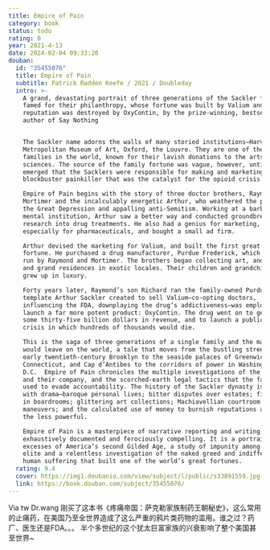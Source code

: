 ```yaml
---
title: Empire of Pain
category: book
status: todo
rating: 0
year: 2021-4-13
date: 2024-02-04 09:33:20
douban:
  id: "35455076"
  title: Empire of Pain
  subtitle: Patrick Radden Keefe / 2021 / Doubleday
  intro: >-
    A grand, devastating portrait of three generations of the Sackler family,
    famed for their philanthropy, whose fortune was built by Valium and whose
    reputation was destroyed by OxyContin, by the prize-winning, bestselling
    author of Say Nothing


    The Sackler name adorns the walls of many storied institutions—Harvard, the
    Metropolitan Museum of Art, Oxford, the Louvre. They are one of the richest
    families in the world, known for their lavish donations to the arts and the
    sciences. The source of the family fortune was vague, however, until it
    emerged that the Sacklers were responsible for making and marketing a
    blockbuster painkiller that was the catalyst for the opioid crisis.

    Empire of Pain begins with the story of three doctor brothers, Raymond,
    Mortimer and the incalculably energetic Arthur, who weathered the poverty of
    the Great Depression and appalling anti-Semitism. Working at a barbaric
    mental institution, Arthur saw a better way and conducted groundbreaking
    research into drug treatments. He also had a genius for marketing,
    especially for pharmaceuticals, and bought a small ad firm.

    Arthur devised the marketing for Valium, and built the first great Sackler
    fortune. He purchased a drug manufacturer, Purdue Frederick, which would be
    run by Raymond and Mortimer. The brothers began collecting art, and wives,
    and grand residences in exotic locales. Their children and grandchildren
    grew up in luxury.

    Forty years later, Raymond’s son Richard ran the family-owned Purdue. The
    template Arthur Sackler created to sell Valium—co-opting doctors,
    influencing the FDA, downplaying the drug’s addictiveness—was employed to
    launch a far more potent product: OxyContin. The drug went on to generate
    some thirty-five billion dollars in revenue, and to launch a public health
    crisis in which hundreds of thousands would die.

    This is the saga of three generations of a single family and the mark they
    would leave on the world, a tale that moves from the bustling streets of
    early twentieth-century Brooklyn to the seaside palaces of Greenwich,
    Connecticut, and Cap d’Antibes to the corridors of power in Washington,
    D.C.  Empire of Pain chronicles the multiple investigations of the Sacklers
    and their company, and the scorched-earth legal tactics that the family has
    used to evade accountability. The history of the Sackler dynasty is rife
    with drama—baroque personal lives; bitter disputes over estates; fistfights
    in boardrooms; glittering art collections; Machiavellian courtroom
    maneuvers; and the calculated use of money to burnish reputations and crush
    the less powerful.

    Empire of Pain is a masterpiece of narrative reporting and writing,
    exhaustively documented and ferociously compelling. It is a portrait of the
    excesses of America’s second Gilded Age, a study of impunity among the super
    elite and a relentless investigation of the naked greed and indifference to
    human suffering that built one of the world’s great fortunes.
  rating: 9.4
  cover: https://img1.doubanio.com/view/subject/l/public/s33891559.jpg
  link: https://book.douban.com/subject/35455076/
---
```


Via tw Dr.wang 刚买了这本书《疼痛帝国：萨克勒家族制药王朝秘史》，这么常用的止痛药，在美国乃至全世界造成了这么严重的鸦片类药物的滥用。谁之过？药厂、医生还是FDA。。。
半个多世纪的这个犹太巨富家族的兴衰影响了整个美国甚至世界~